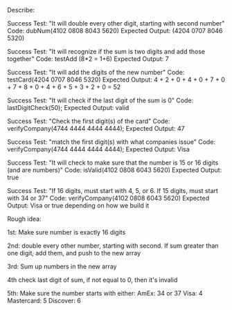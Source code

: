 Describe:

Success
Test: "It will double every other digit, starting with second number"
Code: dubNum(4102 0808 8043 5620)
Expected Output: (4204 0707 8046 5320)

Success
Test: "It will recognize if the sum is two digits and add those together"
Code: testAdd (8*2 = 1+6)
Expected Output: 7

Success
Test: "It will add the digits of the new number"
Code: testCard(4204 0707 8046 5320)
Expected Output: 4 + 2 + 0 + 4 + 0 + 7 + 0 + 7 + 8 + 0 + 4 + 6 + 5 + 3 + 2 + 0 = 52

Success
Test: "It will check if the last digit of the sum is 0"
Code: lastDigitCheck(50);
Expected Output: valid

Success
Test: "Check the first digit(s) of the card"
Code: verifyCompany(4744 4444 4444 4444);
Expected Output: 47

Success
Test: "match the first digit(s) with what companies issue"
Code: verifyCompany(4744 4444 4444 4444);
Expected Output: Visa

Success
Test: "It will check to make sure that the number is 15 or 16 digits (and are numbers)"
Code: isValid(4102 0808 6043 5620)
Expected Output: true

Success
Test: "If 16 digits, must start with 4, 5, or 6. If 15 digits, must start with 34 or 37"
Code: verifyCompany(4102 0808 6043 5620)
Expected Output: Visa or true depending on how we build it

Rough idea: 
 

1st: Make sure number is exactly 16 digits

2nd: double every other number, starting with second. If sum greater than one digit, add them, and push to the new array

3rd: Sum up numbers in the new array

4th check last digit of sum, if not equal to 0, then it's invalid

5th: Make sure the number starts with either: 
  AmEx: 34 or 37
  Visa: 4
  Mastercard: 5
  Discover: 6